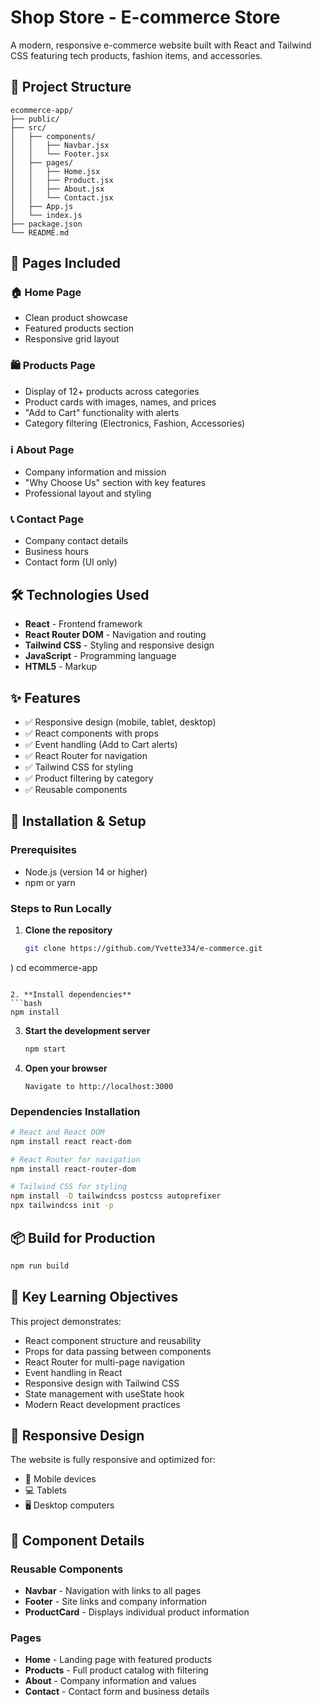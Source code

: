 # Shop Store - E-commerce Store

A modern, responsive e-commerce website built with React and Tailwind CSS featuring tech products, fashion items, and accessories.

## 📁 Project Structure
```
ecommerce-app/
├── public/
├── src/
│   ├── components/
│   │   ├── Navbar.jsx
│   │   └── Footer.jsx
│   ├── pages/
│   │   ├── Home.jsx
│   │   ├── Product.jsx
│   │   ├── About.jsx
│   │   └── Contact.jsx
│   ├── App.js
│   └── index.js
├── package.json
└── README.md
```

## 📄 Pages Included

### 🏠 Home Page
- Clean product showcase
- Featured products section
- Responsive grid layout

### 🛍️ Products Page
- Display of 12+ products across categories
- Product cards with images, names, and prices
- "Add to Cart" functionality with alerts
- Category filtering (Electronics, Fashion, Accessories)

### ℹ️ About Page
- Company information and mission
- "Why Choose Us" section with key features
- Professional layout and styling

### 📞 Contact Page
- Company contact details
- Business hours
- Contact form (UI only)

## 🛠️ Technologies Used

- **React** - Frontend framework
- **React Router DOM** - Navigation and routing
- **Tailwind CSS** - Styling and responsive design
- **JavaScript** - Programming language
- **HTML5** - Markup

## ✨ Features

- ✅ Responsive design (mobile, tablet, desktop)
- ✅ React components with props
- ✅ Event handling (Add to Cart alerts)
- ✅ React Router for navigation
- ✅ Tailwind CSS for styling
- ✅ Product filtering by category
- ✅ Reusable components

## 🚀 Installation & Setup

### Prerequisites
- Node.js (version 14 or higher)
- npm or yarn

### Steps to Run Locally

1. **Clone the repository**
   ```bash
   git clone https://github.com/Yvette334/e-commerce.git

)
   cd ecommerce-app
   ```

2. **Install dependencies**
   ```bash
   npm install
   ```

3. **Start the development server**
   ```bash
   npm start
   ```

4. **Open your browser**
   ```
   Navigate to http://localhost:3000
   ```

### Dependencies Installation
```bash
# React and React DOM
npm install react react-dom

# React Router for navigation
npm install react-router-dom

# Tailwind CSS for styling
npm install -D tailwindcss postcss autoprefixer
npx tailwindcss init -p
```

## 📦 Build for Production

```bash
npm run build
```

## 🎯 Key Learning Objectives

This project demonstrates:
- React component structure and reusability
- Props for data passing between components
- React Router for multi-page navigation
- Event handling in React
- Responsive design with Tailwind CSS
- State management with useState hook
- Modern React development practices

## 📱 Responsive Design

The website is fully responsive and optimized for:
- 📱 Mobile devices
- 💻 Tablets
- 🖥️ Desktop computers

## 🔧 Component Details

### Reusable Components
- **Navbar** - Navigation with links to all pages
- **Footer** - Site links and company information
- **ProductCard** - Displays individual product information

### Pages
- **Home** - Landing page with featured products
- **Products** - Full product catalog with filtering
- **About** - Company information and values
- **Contact** - Contact form and business details
